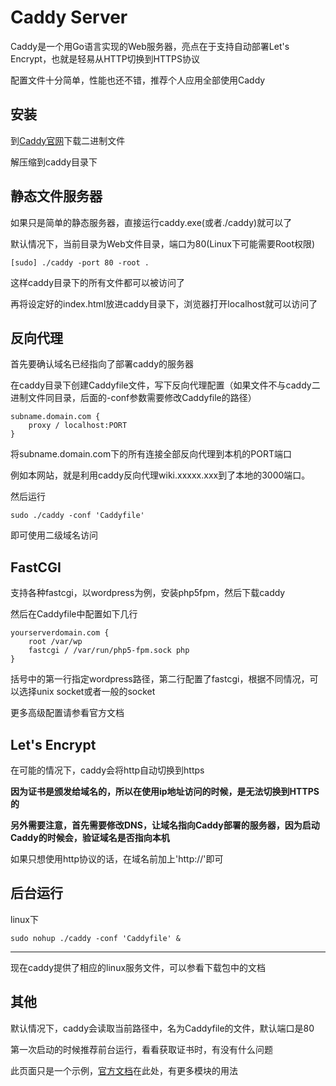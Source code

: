 # Caddy Server

Caddy是一个用Go语言实现的Web服务器，亮点在于支持自动部署Let's Encrypt，也就是轻易从HTTP切换到HTTPS协议

配置文件十分简单，性能也还不错，推荐个人应用全部使用Caddy

## 安装

到[Caddy官网](https://caddyserver.com/download)下载二进制文件 

解压缩到caddy目录下

## 静态文件服务器

如果只是简单的静态服务器，直接运行caddy.exe(或者./caddy)就可以了

默认情况下，当前目录为Web文件目录，端口为80(Linux下可能需要Root权限)

```
[sudo] ./caddy -port 80 -root .
```

这样caddy目录下的所有文件都可以被访问了

再将设定好的index.html放进caddy目录下，浏览器打开localhost就可以访问了

## 反向代理

首先要确认域名已经指向了部署caddy的服务器

在caddy目录下创建Caddyfile文件，写下反向代理配置（如果文件不与caddy二进制文件同目录，后面的-conf参数需要修改Caddyfile的路径）

```
subname.domain.com {
    proxy / localhost:PORT
}
```

将subname.domain.com下的所有连接全部反向代理到本机的PORT端口

例如本网站，就是利用caddy反向代理wiki.xxxxx.xxx到了本地的3000端口。

然后运行

```
sudo ./caddy -conf 'Caddyfile'
```

即可使用二级域名访问


## FastCGI

支持各种fastcgi，以wordpress为例，安装php5fpm，然后下载caddy

然后在Caddyfile中配置如下几行

```
yourserverdomain.com {
    root /var/wp
    fastcgi / /var/run/php5-fpm.sock php
}
```

括号中的第一行指定wordpress路径，第二行配置了fastcgi，根据不同情况，可以选择unix socket或者一般的socket

更多高级配置请参看官方文档

## Let's Encrypt

在可能的情况下，caddy会将http自动切换到https

**因为证书是颁发给域名的，所以在使用ip地址访问的时候，是无法切换到HTTPS的**

**另外需要注意，首先需要修改DNS，让域名指向Caddy部署的服务器，因为启动Caddy的时候会，验证域名是否指向本机**

如果只想使用http协议的话，在域名前加上'http://'即可

## 后台运行

linux下

```
sudo nohup ./caddy -conf 'Caddyfile' &
```

---

现在caddy提供了相应的linux服务文件，可以参看下载包中的文档

## 其他

默认情况下，caddy会读取当前路径中，名为Caddyfile的文件，默认端口是80

第一次启动的时候推荐前台运行，看看获取证书时，有没有什么问题

此页面只是一个示例，[官方文档](https://caddyserver.com/docs)在此处，有更多模块的用法